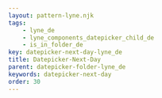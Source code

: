 ```yaml
---
layout: pattern-lyne.njk
tags: 
    - lyne_de
    - lyne_components_datepicker_child_de
    - is_in_folder_de
key: datepicker-next-day-lyne_de
title: Datepicker-Next-Day
parent: datepicker-folder-lyne_de
keywords: datepicker-next-day
order: 30
---
```

